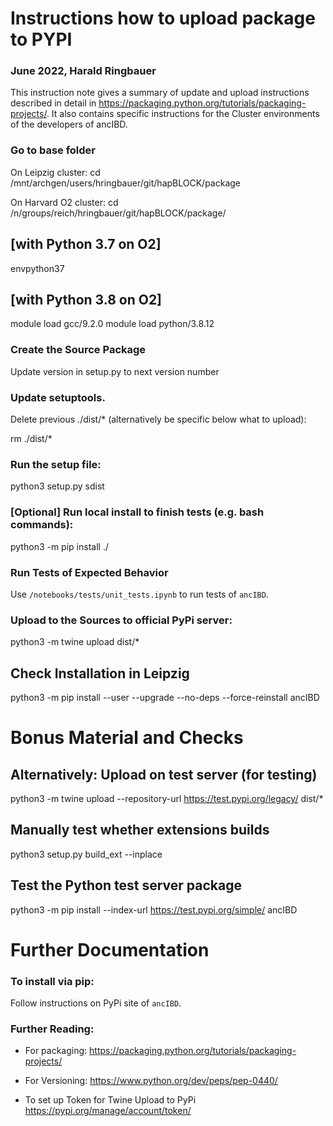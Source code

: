 # Instructions how to upload package to PYPI
### June 2022, Harald Ringbauer


This instruction note gives a summary of update and upload instructions described in detail in https://packaging.python.org/tutorials/packaging-projects/. It also contains specific instructions for the Cluster environments of the developers of ancIBD.

### Go to base folder
On Leipzig cluster:
cd /mnt/archgen/users/hringbauer/git/hapBLOCK/package

On Harvard O2 cluster:
cd /n/groups/reich/hringbauer/git/hapBLOCK/package/

## [with Python 3.7 on O2]
envpython37

## [with Python 3.8 on O2]
module load gcc/9.2.0
module load python/3.8.12

### Create the Source Package 
Update version in setup.py to next version number

### Update setuptools. 
Delete previous ./dist/* (alternatively be specific below what to upload):  

rm ./dist/*

### Run the setup file:
python3 setup.py sdist

### [Optional] Run local install to finish tests (e.g. bash commands):
python3 -m pip install ./

### Run Tests of Expected Behavior
Use `/notebooks/tests/unit_tests.ipynb` to run tests of `ancIBD`.

### Upload to the Sources to official PyPi server:
python3 -m twine upload dist/* 


## Check Installation in Leipzig
python3 -m pip install --user --upgrade --no-deps --force-reinstall ancIBD

# Bonus Material and Checks
## Alternatively: Upload on test server (for testing)
python3 -m twine upload --repository-url https://test.pypi.org/legacy/ dist/* 

## Manually test whether extensions builds
python3 setup.py build_ext --inplace

## Test the Python test server package
python3 -m pip install --index-url https://test.pypi.org/simple/ ancIBD

# Further Documentation 
### To install via pip:
Follow instructions on PyPi site of `ancIBD`.

### Further Reading:
- For packaging: 
https://packaging.python.org/tutorials/packaging-projects/

- For Versioning:
https://www.python.org/dev/peps/pep-0440/

- To set up Token for Twine Upload to PyPi
https://pypi.org/manage/account/token/
